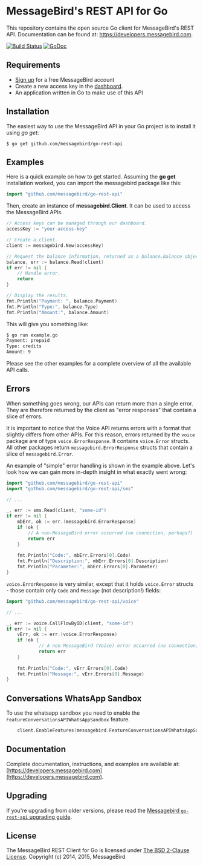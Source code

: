 MessageBird's REST API for Go
=============================
This repository contains the open source Go client for MessageBird's REST API. Documentation can be found at: https://developers.messagebird.com.

[![Build Status](https://travis-ci.org/messagebird/go-rest-api.svg?branch=master)](https://travis-ci.org/messagebird/go-rest-api) [![GoDoc](https://godoc.org/github.com/messagebird/go-rest-api?status.svg)](https://godoc.org/github.com/messagebird/go-rest-api)

Requirements
------------
- [Sign up](https://www.messagebird.com/en/signup) for a free MessageBird account
- Create a new access key in the [dashboard](https://dashboard.messagebird.com/en-us/developers/access).
- An application written in Go to make use of this API

Installation
------------
The easiest way to use the MessageBird API in your Go project is to install it using *go get*:

```
$ go get github.com/messagebird/go-rest-api
```

Examples
--------
Here is a quick example on how to get started. Assuming the **go get** installation worked, you can import the messagebird package like this:

```go
import "github.com/messagebird/go-rest-api"
```

Then, create an instance of **messagebird.Client**. It can be used to access the MessageBird APIs.

```go
// Access keys can be managed through our dashboard.
accessKey := "your-access-key"

// Create a client.
client := messagebird.New(accessKey)

// Request the balance information, returned as a balance.Balance object.
balance, err := balance.Read(client)
if err != nil {
	// Handle error.
	return
}

// Display the results.
fmt.Println("Payment: ", balance.Payment)
fmt.Println("Type:", balance.Type)
fmt.Println("Amount:", balance.Amount)
```

This will give you something like:

```bash
$ go run example.go
Payment: prepaid
Type: credits
Amount: 9
```

Please see the other examples for a complete overview of all the available API calls.

Errors
------
When something goes wrong, our APIs can return more than a single error. They are therefore returned by the client as "error responses" that contain a slice of errors.

It is important to notice that the Voice API returns errors with a format that slightly differs from other APIs.
For this reason, errors returned by the `voice` package are of type `voice.ErrorResponse`. It contains `voice.Error` structs. All other packages return `messagebird.ErrorResponse` structs that contain a slice of `messagebird.Error`.

An example of "simple" error handling is shown in the example above. Let's look how we can gain more in-depth insight in what exactly went wrong:

```go
import "github.com/messagebird/go-rest-api"
import "github.com/messagebird/go-rest-api/sms"

// ...

_, err := sms.Read(client, "some-id")
if err != nil {
	mbErr, ok := err.(messagebird.ErrorResponse)
	if !ok {
		// A non-MessageBird error occurred (no connection, perhaps?) 
		return err
	}
	
	fmt.Println("Code:", mbErr.Errors[0].Code)
	fmt.Println("Description:", mbErr.Errors[0].Description)
	fmt.Println("Parameter:", mbErr.Errors[0].Parameter)
}
```

`voice.ErrorResponse` is very similar, except that it holds `voice.Error` structs - those contain only `Code` and `Message` (not description!) fields:

```go
import "github.com/messagebird/go-rest-api/voice"

// ...

_, err := voice.CallFlowByID(client, "some-id")
if err != nil {
	vErr, ok := err.(voice.ErrorResponse)
	if !ok {
    		// A non-MessageBird (Voice) error occurred (no connection, perhaps?) 
    		return err
    }
	
	fmt.Println("Code:", vErr.Errors[0].Code)
	fmt.Println("Message:", vErr.Errors[0].Message)
}
```

Conversations WhatsApp Sandbox
-------------
To use the whatsapp sandbox you need to enable the `FeatureConversationsAPIWhatsAppSandbox` feature.

```go
	client.EnableFeatures(messagebird.FeatureConversationsAPIWhatsAppSandbox)
```

Documentation
-------------
Complete documentation, instructions, and examples are available at:
[https://developers.messagebird.com](https://developers.messagebird.com).

Upgrading
---------
If you're upgrading from older versions, please read the [Messagebird `go-rest-api` upgrading guide](UPGRADING.md).

License
-------
The MessageBird REST Client for Go is licensed under [The BSD 2-Clause License](http://opensource.org/licenses/BSD-2-Clause). Copyright (c) 2014, 2015, MessageBird
